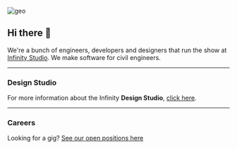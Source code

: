 
![geo](https://github.com/infinitenz/.github/assets/9004833/1c2f0e96-49ee-4766-b3e6-1d4c1973779a)

## Hi there 👋

We're a bunch of engineers, developers and designers that run the show at [Infinity Studio](https://infinitystudio.ai). We make software for civil engineers.

***

### Design Studio 

For more information about the Infinity **Design Studio**, [click here](https://infinitystudio.ai/apeiron).

***



### Careers
Looking for a gig? [See our open positions here](https://www.linkedin.com/company/infinitystudio-ai/jobs/)

